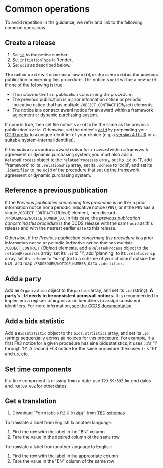 # Common operations

To avoid repetition in the guidance, we refer and link to the following common operations.

## Create a release

1. Set [`id`](https://standard.open-contracting.org/latest/en/schema/identifiers/#release-id) to the notice number.
1. Set `initiationType` to 'tender'.
1. Set `ocid` as described below.

The notice's `ocid` will either be a new `ocid`, or the same `ocid` as the previous publication concerning this procedure. The notice's `ocid` will be a new `ocid` if one of the following is true:

* The notice is the first publication concerning the procedure.
* The previous publication is a prior information notice or periodic indicative notice that has multiple `/OBJECT_CONTRACT` (*Object*) elements.
* The notice is a contract award notice for an award within a framework agreement or dynamic purchasing system.

If none is true, then set the notice's `ocid` to be the same as the previous publication's `ocid`. Otherwise, set the notice's [`ocid`](https://standard.open-contracting.org/latest/en/schema/identifiers/#contracting-process-identifier-ocid) by prepending your [OCID prefix](https://standard.open-contracting.org/latest/en/guidance/build/#register-an-ocid-prefix) to a unique identifier of your choice (e.g. a [version 4 UUID](https://en.wikipedia.org/wiki/Universally_unique_identifier) or a suitable system-internal identifier).

If the notice is a contract award notice for an award within a framework agreement or dynamic purchasing system, you must also add a `RelatedProcess` object to the `relatedProcesses` array, set its `.id` to '1', add 'framework' to its `.relationship` array, set its `.scheme` to 'ocid', and set its `.identifier` to the `ocid` of the procedure that set up the framework agreement or dynamic purchasing system.

## Reference a previous publication

If the *Previous publication concerning this procedure* is neither a prior information notice nor a periodic indicative notice (PIN), or if the PIN has a single `/OBJECT_CONTRACT` (*Object*) element, then discard `/PROCEDURE/NOTICE_NUMBER_OJ`. In this case, the *previous publication concerning this procedure* is the OCDS release with the same `ocid` as this release and with the nearest earlier `date` to this release.

Otherwise, if the *Previous publication concerning this procedure* is a prior information notice or periodic indicative notice that has multiple `/OBJECT_CONTRACT` (*Object*) elements, add a `RelatedProcess` object to the `relatedProcesses` array, set its `.id` to '1', add 'planning' to its `.relationship` array, set its `.scheme` to 'eu-oj' (or to a scheme of your choice if outside the EU), and map `/PROCEDURE/NOTICE_NUMBER_OJ` to `.identifier`.

## Add a party

Add an `Organization` object to the `parties` array, and set its `.id` (string). **A party's `.id` needs to be consistent across all notices.** It is recommended to implement a register of organization identifiers to assign consistent identifiers. For more information, [see the OCDS documentation](https://standard.open-contracting.org/latest/en/schema/identifiers/#organization-ids).

## Add a bids statistic

Add a `BidsStatistic` object to the `bids.statistics` array, and set its `.id` (string) sequentially across all notices for this procedure. For example, if a first F03 notice for a given procedure has nine bids statistics, it uses `id`'s '1' through '9'. A second F03 notice for the same procedure then uses `id`'s '10' and up, etc.

## Set time components

If a time component is missing from a date, use `T23:59:59Z` for end dates and `T00:00:00Z` for other dates.

## Get a translation

1. Download "Form labels R2.0.9 (zip)" from [TED schemas](https://op.europa.eu/en/web/eu-vocabularies/e-procurement/tedschemas)

To translate a label from English to another language:

1. Find the row with the label in the "EN" column
1. Take the value in the desired column of the same row

To translate a label from another language to English:

1. Find the row with the label in the appropriate column
1. Take the value in the "EN" column of the same row

